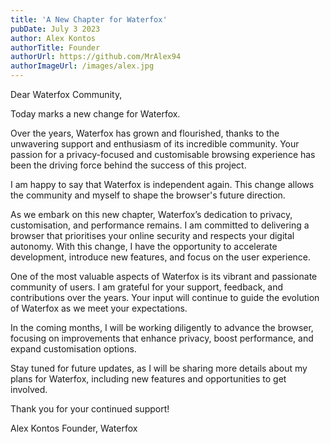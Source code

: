 ```yaml
---
title: 'A New Chapter for Waterfox'
pubDate: July 3 2023
author: Alex Kontos
authorTitle: Founder
authorUrl: https://github.com/MrAlex94
authorImageUrl: /images/alex.jpg
---
```


Dear Waterfox Community,

Today marks a new change for Waterfox.

Over the years, Waterfox has grown and flourished, thanks to the unwavering support and enthusiasm of its incredible community. Your passion for a privacy-focused and customisable browsing experience has been the driving force behind the success of this project.

I am happy to say that Waterfox is independent again. This change allows the community and myself to shape the browser's future direction.

As we embark on this new chapter, Waterfox’s dedication to privacy, customisation, and performance remains. I am committed to delivering a browser that prioritises your online security and respects your digital autonomy. With this change, I have the opportunity to accelerate development, introduce new features, and focus on the user experience.

One of the most valuable aspects of Waterfox is its vibrant and passionate community of users. I am grateful for your support, feedback, and contributions over the years. Your input will continue to guide the evolution of Waterfox as we meet your expectations.

In the coming months, I will be working diligently to advance the browser, focusing on improvements that enhance privacy, boost performance, and expand customisation options.

Stay tuned for future updates, as I will be sharing more details about my plans for Waterfox, including new features and opportunities to get involved.

Thank you for your continued support!

Alex Kontos Founder, Waterfox